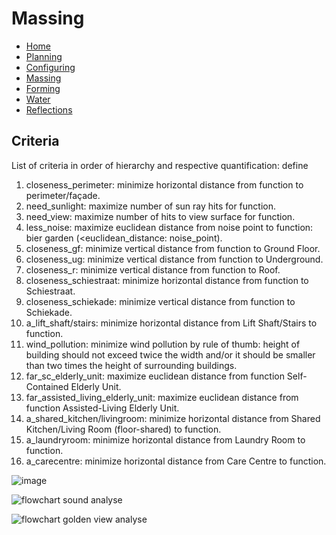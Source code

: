 # Massing

- [Home](https://jeroentudelft.github.io/)
- [Planning](https://jeroentudelft.github.io/webpages/planning)
- [Configuring](https://jeroentudelft.github.io/webpages/configuring)
- [Massing](https://jeroentudelft.github.io/webpages/massing)
- [Forming](https://jeroentudelft.github.io/webpages/forming)
- [Water](https://jeroentudelft.github.io/webpages/water)
- [Reflections](https://jeroentudelft.github.io/webpages/reflections)

## Criteria
List of criteria in order of hierarchy and respective quantification: define 

1. closeness_perimeter: minimize horizontal distance from function to perimeter/façade.
2. need_sunlight: maximize number of sun ray hits for function.
3. need_view: maximize number of hits to view surface for function.
4. less_noise: maximize euclidean distance from noise point to function: bier garden (<euclidean_distance: noise_point).
5. closeness_gf: minimize vertical distance from function to Ground Floor.
6. closeness_ug: minimize vertical distance from function to Underground.
7. closeness_r: minimize vertical distance from function to Roof.
8. closeness_schiestraat: minimize horizontal distance from function to Schiestraat.
9. closeness_schiekade: minimize vertical distance from function to Schiekade.
10. a_lift_shaft/stairs: minimize horizontal distance from Lift Shaft/Stairs to function.
11. wind_pollution: minimize wind pollution by rule of thumb: height of building should not exceed twice the width and/or it should be smaller than two times the height of surrounding buildings.
12. far_sc_elderly_unit: maximize euclidean distance from function Self-Contained Elderly Unit.
13. far_assisted_living_elderly_unit: maximize euclidean distance from function Assisted-Living Elderly Unit.
14. a_shared_kitchen/livingroom: minimize horizontal distance from Shared Kitchen/Living Room (floor-shared) to function.
15. a_laundryroom: minimize horizontal distance from Laundry Room to function.
16. a_carecentre: minimize horizontal distance from Care Centre to function.


![image](https://github.com/user-attachments/assets/9c20f569-d3b2-43f7-b932-4b8309d81361)



![flowchart sound analyse](https://github.com/user-attachments/assets/1cc7d9a1-23ea-47dc-a265-b34a1d41cdde)

![flowchart golden view analyse](https://github.com/user-attachments/assets/7fa5edc2-b345-4aaa-9a8b-d78677dfbe7f)





